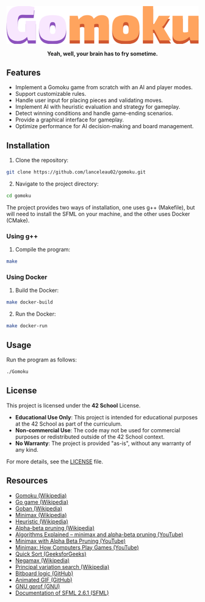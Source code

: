<div align="center">

![](/assets/images/logo.png)

**Yeah, well, your brain has to fry sometime.**

</div>

## Features

- Implement a Gomoku game from scratch with an AI and player modes.
- Support customizable rules.
- Handle user input for placing pieces and validating moves.
- Implement AI with heuristic evaluation and strategy for gameplay.
- Detect winning conditions and handle game-ending scenarios.
- Provide a graphical interface for gameplay.
- Optimize performance for AI decision-making and board management.

## Installation

1. Clone the repository:

```bash
git clone https://github.com/lanceleau02/gomoku.git
```

2. Navigate to the project directory:

```bash
cd gomoku
```

The project provides two ways of installation, one uses g++ (Makefile), but will need to install the SFML on your machine, and the other uses Docker (CMake). 

### Using g++

1. Compile the program:

```bash
make
```

### Using Docker

1. Build the Docker:

```bash
make docker-build
```

2. Run the Docker:

```bash
make docker-run
```

## Usage

Run the program as follows:

```bash
./Gomoku
```

## License

This project is licensed under the **42 School** License.

- **Educational Use Only**: This project is intended for educational purposes at the 42 School as part of the curriculum.
- **Non-commercial Use**: The code may not be used for commercial purposes or redistributed outside of the 42 School context.
- **No Warranty**: The project is provided "as-is", without any warranty of any kind.

For more details, see the [LICENSE](https://github.com/lanceleau02/gomoku/blob/main/LICENSE) file.

## Resources

- [Gomoku (Wikipedia)](https://en.wikipedia.org/wiki/Gomoku)
- [Go game (Wikipedia)](https://en.wikipedia.org/wiki/Go_%28game%29)
- [Goban (Wikipedia)](https://en.wikipedia.org/wiki/Go_equipment#Board)
- [Minimax (Wikipedia)](https://en.wikipedia.org/wiki/Minimax)
- [Heuristic (Wikipedia)](https://en.wikipedia.org/wiki/Heuristic_(computer_science))
- [Alpha-beta pruning (Wikipedia)](https://en.wikipedia.org/wiki/Alpha%E2%80%93beta_pruning)
- [Algorithms Explained – minimax and alpha-beta pruning (YouTube)](https://www.youtube.com/watch?v=l-hh51ncgDI)
- [Minimax with Alpha Beta Pruning (YouTube)](https://www.youtube.com/watch?v=zp3VMe0Jpf8&t=603s)
- [Minimax: How Computers Play Games (YouTube)](https://www.youtube.com/watch?v=SLgZhpDsrfc)
- [Quick Sort (GeeksforGeeks)](https://www.geeksforgeeks.org/quick-sort-algorithm/)
- [Negamax (Wikipedia)](https://en.wikipedia.org/wiki/Negamax)
- [Principal variation search (Wikipedia)](https://en.wikipedia.org/wiki/Principal_variation_search)
- [Bitboard logic (GitHub)](https://github.com/wwatkins42/gomoku/blob/master/include/BitBoard.hpp)
- [Animated GIF (GitHub)](https://github.com/SFML/SFML/wiki/Source:-Animated-GIF)
- [GNU gprof (GNU)](https://ftp.gnu.org/old-gnu/Manuals/gprof-2.9.1/html_mono/gprof.html)
- [Documentation of SFML 2.6.1 (SFML)](https://www.sfml-dev.org/documentation/2.6.1/)